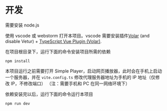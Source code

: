 # 开发

需要安装 node.js

使用 vscode 或 webstorm 打开本项目。vscode 需要安装插件[Volar](https://marketplace.visualstudio.com/items?itemName=Vue.volar) (and disable Vetur) + [TypeScript Vue Plugin (Volar)](https://marketplace.visualstudio.com/items?itemName=Vue.vscode-typescript-vue-plugin).

在项目根目录下，运行下面的命令安装项目所需的依赖
``` shell
npm install
```

本项目运行之前需要打开 Simple Player，启动网页播放器，此时会在手机上启动一个服务器，并在 `vite.config.ts` 修改代理服务器地址为手机的 IP 地址（仅修改 IP，不修改端口）
（注：需要手机和 PC 在同一网络环境下）

依赖安装完以后，运行下面的命令运行本项目

``` shell
npm run dev
```
